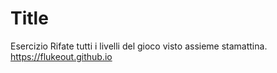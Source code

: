 Title
===

Esercizio
Rifate tutti i livelli del gioco visto assieme stamattina.
https://flukeout.github.io